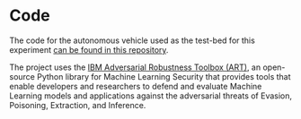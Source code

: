 # Code

The code for the autonomous vehicle used as the test-bed for this experiment [can be found in this repository](https://github.com/mikecamara/donkey-car).

The project uses the [IBM Adversarial Robustness Toolbox (ART)](https://github.com/Trusted-AI/adversarial-robustness-toolbox), an open-source Python library for Machine Learning Security that provides tools that enable developers and researchers to defend and evaluate Machine Learning models and applications against the adversarial threats of Evasion, Poisoning, Extraction, and Inference. 